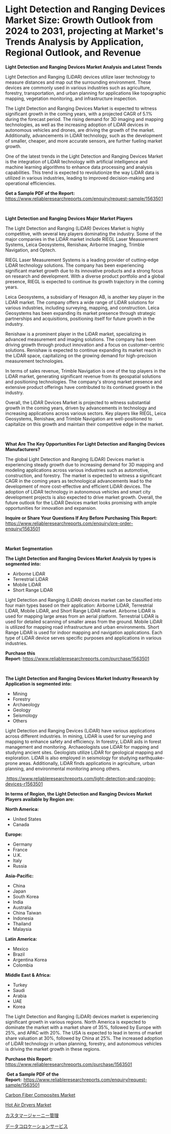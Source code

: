 <p><h1>Light Detection and Ranging Devices Market Size: Growth Outlook from 2024 to 2031, projecting at Market's Trends Analysis by Application, Regional Outlook, and Revenue</h1></p><p><strong>Light Detection and Ranging Devices Market Analysis and Latest Trends</strong></p>
<p><p>Light Detection and Ranging (LiDAR) devices utilize laser technology to measure distances and map out the surrounding environment. These devices are commonly used in various industries such as agriculture, forestry, transportation, and urban planning for applications like topographic mapping, vegetation monitoring, and infrastructure inspection.</p><p>The Light Detection and Ranging Devices Market is expected to witness significant growth in the coming years, with a projected CAGR of 5.1% during the forecast period. The rising demand for 3D imaging and mapping technologies, as well as the increasing adoption of LiDAR devices in autonomous vehicles and drones, are driving the growth of the market. Additionally, advancements in LiDAR technology, such as the development of smaller, cheaper, and more accurate sensors, are further fueling market growth.</p><p>One of the latest trends in the Light Detection and Ranging Devices Market is the integration of LiDAR technology with artificial intelligence and machine learning algorithms to enhance data processing and analysis capabilities. This trend is expected to revolutionize the way LiDAR data is utilized in various industries, leading to improved decision-making and operational efficiencies.</p></p>
<p><strong>Get a Sample PDF of the Report:&nbsp;</strong> <a href="https://www.reliableresearchreports.com/enquiry/request-sample/1563501">https://www.reliableresearchreports.com/enquiry/request-sample/1563501</a></p>
<p>&nbsp;</p>
<p><strong>Light Detection and Ranging Devices Major Market Players</strong></p>
<p><p>The Light Detection and Ranging (LiDAR) Devices Market is highly competitive, with several key players dominating the industry. Some of the major companies in the LiDAR market include RIEGL Laser Measurement Systems, Leica Geosystems, Renishaw, Airborne Imaging, Trimble Navigation, and Optech.</p><p>RIEGL Laser Measurement Systems is a leading provider of cutting-edge LiDAR technology solutions. The company has been experiencing significant market growth due to its innovative products and a strong focus on research and development. With a diverse product portfolio and a global presence, RIEGL is expected to continue its growth trajectory in the coming years.</p><p>Leica Geosystems, a subsidiary of Hexagon AB, is another key player in the LiDAR market. The company offers a wide range of LiDAR solutions for various industries, including surveying, mapping, and construction. Leica Geosystems has been expanding its market presence through strategic partnerships and acquisitions, positioning itself for future growth in the industry.</p><p>Renishaw is a prominent player in the LiDAR market, specializing in advanced measurement and imaging solutions. The company has been driving growth through product innovation and a focus on customer-centric solutions. Renishaw is expected to continue expanding its market reach in the LiDAR space, capitalizing on the growing demand for high-precision measurement technologies.</p><p>In terms of sales revenue, Trimble Navigation is one of the top players in the LiDAR market, generating significant revenue from its geospatial solutions and positioning technologies. The company's strong market presence and extensive product offerings have contributed to its continued growth in the industry.</p><p>Overall, the LiDAR Devices Market is projected to witness substantial growth in the coming years, driven by advancements in technology and increasing applications across various sectors. Key players like RIEGL, Leica Geosystems, Renishaw, and Trimble Navigation are well-positioned to capitalize on this growth and maintain their competitive edge in the market.</p></p>
<p>&nbsp;</p>
<p><strong>What Are The Key Opportunities For Light Detection and Ranging Devices Manufacturers?</strong></p>
<p><p>The global Light Detection and Ranging (LiDAR) Devices market is experiencing steady growth due to increasing demand for 3D mapping and modeling applications across various industries such as automotive, construction, and forestry. The market is expected to witness a significant CAGR in the coming years as technological advancements lead to the development of more cost-effective and efficient LiDAR devices. The adoption of LiDAR technology in autonomous vehicles and smart city development projects is also expected to drive market growth. Overall, the future outlook for the LiDAR Devices market looks promising with ample opportunities for innovation and expansion.</p></p>
<p><strong>Inquire or Share Your Questions If Any Before Purchasing This Report:</strong> <a href="https://www.reliableresearchreports.com/enquiry/pre-order-enquiry/1563501">https://www.reliableresearchreports.com/enquiry/pre-order-enquiry/1563501</a></p>
<p>&nbsp;</p>
<p><strong>Market Segmentation</strong></p>
<p><strong>The Light Detection and Ranging Devices Market Analysis by types is segmented into:</strong></p>
<p><ul><li>Airborne LiDAR</li><li>Terrestrial LiDAR</li><li>Mobile LiDAR</li><li>Short Range LiDAR</li></ul></p>
<p><p>Light Detection and Ranging (LiDAR) devices market can be classified into four main types based on their application: Airborne LiDAR, Terrestrial LiDAR, Mobile LiDAR, and Short Range LiDAR market. Airborne LiDAR is used for mapping large areas from an aerial platform. Terrestrial LiDAR is used for detailed scanning of smaller areas from the ground. Mobile LiDAR is utilized for mapping road infrastructure and urban environments. Short Range LiDAR is used for indoor mapping and navigation applications. Each type of LiDAR device serves specific purposes and applications in various industries.</p></p>
<p><strong>Purchase this Report:&nbsp;</strong><a href="https://www.reliableresearchreports.com/purchase/1563501">https://www.reliableresearchreports.com/purchase/1563501</a></p>
<p>&nbsp;</p>
<p><strong>The Light Detection and Ranging Devices Market Industry Research by Application is segmented into:</strong></p>
<p><ul><li>Mining</li><li>Forestry</li><li>Archaeology</li><li>Geology</li><li>Seismology</li><li>Others</li></ul></p>
<p><p>Light Detection and Ranging Devices (LiDAR) have various applications across different industries. In mining, LiDAR is used for surveying and mapping to enhance safety and efficiency. In forestry, LiDAR aids in forest management and monitoring. Archaeologists use LiDAR for mapping and studying ancient sites. Geologists utilize LiDAR for geological mapping and exploration. LiDAR is also employed in seismology for studying earthquake-prone areas. Additionally, LiDAR finds applications in agriculture, urban planning, and environmental monitoring among others.</p></p>
<p><a href="https://www.reliableresearchreports.com/light-detection-and-ranging-devices-r1563501">&nbsp;https://www.reliableresearchreports.com/light-detection-and-ranging-devices-r1563501</a></p>
<p><strong>In terms of Region, the Light Detection and Ranging Devices Market Players available by Region are:</strong></p>
<p>
    <p> <strong> North America: </strong>
        <ul>
            <li>United States</li>
            <li>Canada</li>
        </ul>
        </p> 
    <p> <strong> Europe: </strong>
        <ul>
            <li>Germany</li>
            <li>France</li>
            <li>U.K.</li>
            <li>Italy</li>
            <li>Russia</li>
        </ul>
        </p> 
    <p> <strong> Asia-Pacific: </strong>
        <ul>
            <li>China</li>
            <li>Japan</li>
            <li>South Korea</li>
            <li>India</li>
            <li>Australia</li>
            <li>China Taiwan</li>
            <li>Indonesia</li>
            <li>Thailand</li>
            <li>Malaysia</li>
        </ul>
        </p> 
    <p> <strong> Latin America: </strong>
        <ul>
            <li>Mexico</li>
            <li>Brazil</li>
            <li>Argentina Korea</li>
            <li>Colombia</li>
        </ul>
        </p> 
    <p> <strong> Middle East & Africa: </strong>
        <ul>
            <li>Turkey</li>
            <li>Saudi</li>
            <li>Arabia</li>
            <li>UAE</li>
            <li>Korea</li>
        </ul>
    </p>
    </p>
<p><p>The Light Detection and Ranging (LiDAR) devices market is experiencing significant growth in various regions. North America is expected to dominate the market with a market share of 35%, followed by Europe with 25%, and APAC with 20%. The USA is expected to lead in terms of market share valuation at 30%, followed by China at 25%. The increased adoption of LiDAR technology in urban planning, forestry, and autonomous vehicles is driving the market growth in these regions.</p></p>
<p><strong>Purchase this Report: </strong><a href="https://www.reliableresearchreports.com/purchase/1563501">https://www.reliableresearchreports.com/purchase/1563501</a></p>
<p>&nbsp;<strong>Get a Sample PDF of the Report:&nbsp;&nbsp;</strong><a href="https://www.reliableresearchreports.com/enquiry/request-sample/1563501">https://www.reliableresearchreports.com/enquiry/request-sample/1563501</a></p>
<p><strong></strong></p>
<p><p><a href="https://cute-banjo-8ca.notion.site/Carbon-Fiber-Composites-Market-Analysis-and-Sze-Forecasted-for-period-from-2024-to-2031-4a1ce6e81741484d8c03dd4d21526aeb">Carbon Fiber Composites Market</a></p><p><a href="https://view.publitas.com/reportprime-1/hot-air-dryers-market-focuses-on-market-share-size-and-projected-forecast-till-2031/">Hot Air Dryers Market</a></p><p><a href="https://github.com/SantosDicki04/Market-Research-Report-List-1/blob/main/519880939115.md">カスタマージャーニー管理</a></p><p><a href="https://github.com/alyle7648/Market-Research-Report-List-1/blob/main/336394039116.md">データコロケーションサービス</a></p></p>